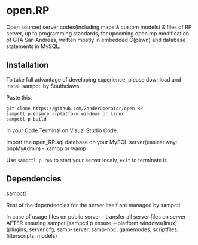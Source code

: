 # open.RP
Open sourced server codes(including maps & custom models) & files of RP server, up to programming standards, 
for upcoming open.mp modification of GTA San Andreas, written mostly in embedded C(pawn) and database statements in MySQL.

## Installation
To take full advantage of developing experience, please download and install sampctl by Southclaws.

Paste this:
```
git clone https://github.com/ZanderOperator/open.RP
sampctl p ensure --platform windows or linux
sampctl p build
```
in your Code Terminal on Visual Studio Code. 

Import the open_RP.sql database on your MySQL server(easiest way: phpMyAdmin) - xampp or wamp

Use ```sampctl p run``` to start your server localy, ```exit``` to terminate it.


## Dependencies

[sampctl](https://github.com/Southclaws/sampctl)

Rest of the dependencies for the server itself are managed by sampctl.


In case of usage files on public server - transfer all server files on server AFTER ensuring sampctl[sampctl p ensure --platform windows/linux](plugins, server.cfg, samp-server, samp-npc, gamemodes, scriptfiles, filterscripts, models)
